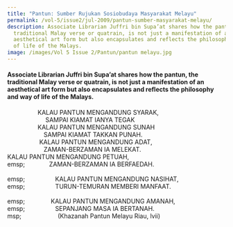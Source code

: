 ```yaml
---
title: "Pantun: Sumber Rujukan Sosiobudaya Masyarakat Melayu"
permalink: /vol-5/issue2/jul-2009/pantun-sumber-masyarakat-melayu/
description: Associate Librarian Juffri bin Supa’at shares how the pantun, the
  traditional Malay verse or quatrain, is not just a manifestation of an
  aesthetical art form but also encapsulates and reflects the philosophy and way
  of life of the Malays.
image: /images/Vol 5 Issue 2/Pantun/pantun melayu.jpg
---
```

#### Associate Librarian Juffri bin Supa’at shares how the pantun, the traditional Malay verse or quatrain, is not just a manifestation of an aesthetical art form but also encapsulates and reflects the philosophy and way of life of the Malays.

     KALAU PANTUN MENGANDUNG SYARAK,<br>       
SAMPAI KIAMAT IANYA TEGAK<br>     KALAU PANTUN MENGANDUNG SUNAH<br>      SAMPAI KIAMAT TAKKAN PUNAH.<br>        KALAU PANTUN MENGANDUNG ADAT,<br>      ZAMAN-BERZAMAN IA MELEKAT.<br>
KALAU PANTUN MENGANDUNG PETUAH,<br>emsp;    ZAMAN-BERZAMAN IA BERFAEDAH.<br><br>emsp;     KALAU PANTUN MENGANDUNG NASIHAT,<br>emsp;     TURUN-TEMURAN MEMBERI MANFAAT.<br><br>emsp;     KALAU PANTUN MENGANDUNG AMANAH,<br>emsp;     SEPANJANG MASA IA BERTANAH. <br>msp;      (Khazanah Pantun Melayu Riau, lvii)


